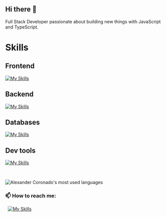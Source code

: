 ## Hi there 👋

Full Stack Developer passionate about building new things with JavaScript and TypeScript.

# Skills

## Frontend
[![My Skills](https://skillicons.dev/icons?i=js,ts,react,nextjs,angular,rxjs,mui,styledcomponents,html,css,sass,tailwind,figma&perline=10)](https://skillicons.dev)

## Backend
[![My Skills](https://skillicons.dev/icons?i=js,ts,nodejs,express,nestjs,spring,firebase,graphql,postman,prisma&perline=10)](https://skillicons.dev)

## Databases
[![My Skills](https://skillicons.dev/icons?i=postgresql,sqlite,mongodb&perline=10)](https://skillicons.dev)

## Dev tools
[![My Skills](https://skillicons.dev/icons?i=vite,github,gitlab,azure,aws,vscode,docker,git,bash,vercel,netlify&perline=10)](https://skillicons.dev)

&nbsp;

![Alexander Coronado's most used languages](https://github-readme-stats.vercel.app/api/top-langs/?username=mrdavid0614&layout=compact&theme=tokyonight&langs_count=10)

### 📫 How to reach me:

&nbsp;&nbsp;[![My Skills](https://skillicons.dev/icons?i=linkedin)]([https://www.linkedin.com/in/raymondmora/](https://www.linkedin.com/in/alexander-coronado-lopez/))

<!-- is a ✨ _special_ ✨ repository because its `README.md` (this file) appears on your GitHub profile.

Here are some ideas to get you started:

- 🔭 I’m currently working on ...
- 🌱 I’m currently learning ...
- 👯 I’m looking to collaborate on ...
- 🤔 I’m looking for help with ...
- 💬 Ask me about ...
- 📫 How to reach me: ...
- 😄 Pronouns: ...
- ⚡ Fun fact: ...
-->
